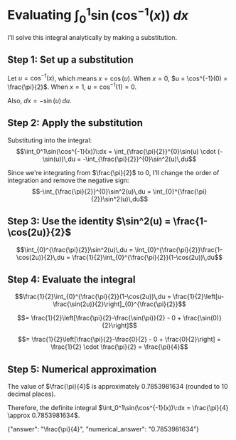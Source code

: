 # Evaluating $\int_0^1\sin(\cos^{-1}(x))\:dx$

I'll solve this integral analytically by making a substitution.

## Step 1: Set up a substitution
Let $u = \cos^{-1}(x)$, which means $x = \cos(u)$. When $x = 0$, $u = \cos^{-1}(0) = \frac{\pi}{2}$. When $x = 1$, $u = \cos^{-1}(1) = 0$.

Also, $dx = -\sin(u)\,du$. 

## Step 2: Apply the substitution
Substituting into the integral:
$$\int_0^1\sin(\cos^{-1}(x))\:dx = \int_{\frac{\pi}{2}}^{0}\sin(u) \cdot (-\sin(u))\,du = -\int_{\frac{\pi}{2}}^{0}\sin^2(u)\,du$$

Since we're integrating from $\frac{\pi}{2}$ to $0$, I'll change the order of integration and remove the negative sign:
$$-\int_{\frac{\pi}{2}}^{0}\sin^2(u)\,du = \int_{0}^{\frac{\pi}{2}}\sin^2(u)\,du$$

## Step 3: Use the identity $\sin^2(u) = \frac{1-\cos(2u)}{2}$
$$\int_{0}^{\frac{\pi}{2}}\sin^2(u)\,du = \int_{0}^{\frac{\pi}{2}}\frac{1-\cos(2u)}{2}\,du = \frac{1}{2}\int_{0}^{\frac{\pi}{2}}(1-\cos(2u))\,du$$

## Step 4: Evaluate the integral
$$\frac{1}{2}\int_{0}^{\frac{\pi}{2}}(1-\cos(2u))\,du = \frac{1}{2}\left[u-\frac{\sin(2u)}{2}\right]_{0}^{\frac{\pi}{2}}$$

$$= \frac{1}{2}\left[\frac{\pi}{2}-\frac{\sin(\pi)}{2} - 0 + \frac{\sin(0)}{2}\right]$$

$$= \frac{1}{2}\left[\frac{\pi}{2}-\frac{0}{2} - 0 + \frac{0}{2}\right] = \frac{1}{2} \cdot \frac{\pi}{2} = \frac{\pi}{4}$$

## Step 5: Numerical approximation
The value of $\frac{\pi}{4}$ is approximately $0.7853981634$ (rounded to 10 decimal places).

Therefore, the definite integral $\int_0^1\sin(\cos^{-1}(x))\:dx = \frac{\pi}{4} \approx 0.7853981634$.

{"answer": "\\frac{\\pi}{4}", "numerical_answer": "0.7853981634"}
